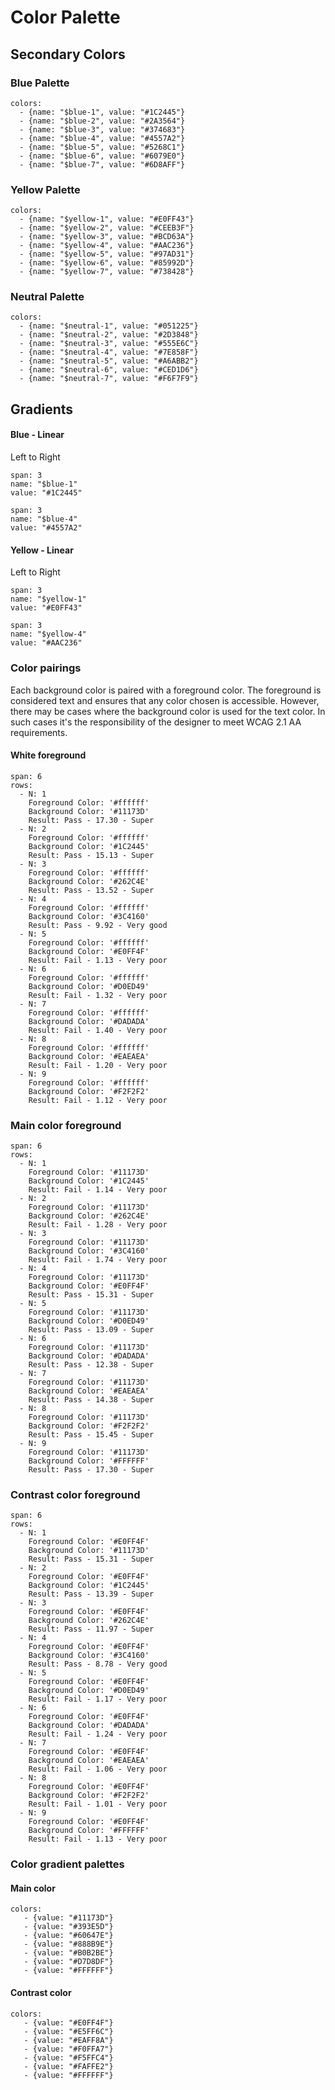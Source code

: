 # Color Palette

## Secondary Colors

### Blue Palette

```text
colors:
  - {name: "$blue-1", value: "#1C2445"}
  - {name: "$blue-2", value: "#2A3564"}
  - {name: "$blue-3", value: "#374683"}
  - {name: "$blue-4", value: "#4557A2"}
  - {name: "$blue-5", value: "#5268C1"}
  - {name: "$blue-6", value: "#6079E0"}
  - {name: "$blue-7", value: "#6D8AFF"}
```

### Yellow Palette

```text
colors:
  - {name: "$yellow-1", value: "#E0FF43"}
  - {name: "$yellow-2", value: "#CEEB3F"}
  - {name: "$yellow-3", value: "#BCD63A"}
  - {name: "$yellow-4", value: "#AAC236"}
  - {name: "$yellow-5", value: "#97AD31"}
  - {name: "$yellow-6", value: "#85992D"}
  - {name: "$yellow-7", value: "#738428"}
```

### Neutral Palette

```text
colors:
  - {name: "$neutral-1", value: "#051225"}
  - {name: "$neutral-2", value: "#2D3848"}
  - {name: "$neutral-3", value: "#555E6C"}
  - {name: "$neutral-4", value: "#7E858F"}
  - {name: "$neutral-5", value: "#A6ABB2"}
  - {name: "$neutral-6", value: "#CED1D6"}
  - {name: "$neutral-7", value: "#F6F7F9"}
```

## Gradients

#### Blue - Linear

Left to Right

```text
span: 3
name: "$blue-1"
value: "#1C2445"
```

```text
span: 3
name: "$blue-4"
value: "#4557A2"
```

#### Yellow - Linear

Left to Right

```text
span: 3
name: "$yellow-1"
value: "#E0FF43"
```

```text
span: 3
name: "$yellow-4"
value: "#AAC236"
```

### Color pairings

Each background color is paired with a foreground color. The foreground is considered text and ensures that any color chosen is accessible. However, there may be cases where the background color is used for the text color. In such cases it's the responsibility of the designer to meet WCAG 2.1 AA requirements.

#### White foreground

```text
span: 6
rows:
  - N: 1
    Foreground Color: '#ffffff'
    Background Color: '#11173D'
    Result: Pass - 17.30 - Super
  - N: 2
    Foreground Color: '#ffffff'
    Background Color: '#1C2445'
    Result: Pass - 15.13 - Super
  - N: 3
    Foreground Color: '#ffffff'
    Background Color: '#262C4E'
    Result: Pass - 13.52 - Super
  - N: 4
    Foreground Color: '#ffffff'
    Background Color: '#3C4160'
    Result: Pass - 9.92 - Very good
  - N: 5
    Foreground Color: '#ffffff'
    Background Color: '#E0FF4F'
    Result: Fail - 1.13 - Very poor
  - N: 6
    Foreground Color: '#ffffff'
    Background Color: '#D0ED49'
    Result: Fail - 1.32 - Very poor
  - N: 7
    Foreground Color: '#ffffff'
    Background Color: '#DADADA'
    Result: Fail - 1.40 - Very poor
  - N: 8
    Foreground Color: '#ffffff'
    Background Color: '#EAEAEA'
    Result: Fail - 1.20 - Very poor
  - N: 9
    Foreground Color: '#ffffff'
    Background Color: '#F2F2F2'
    Result: Fail - 1.12 - Very poor
```

### Main color foreground

```text
span: 6
rows:
  - N: 1
    Foreground Color: '#11173D'
    Background Color: '#1C2445'
    Result: Fail - 1.14 - Very poor
  - N: 2
    Foreground Color: '#11173D'
    Background Color: '#262C4E'
    Result: Fail - 1.28 - Very poor
  - N: 3
    Foreground Color: '#11173D'
    Background Color: '#3C4160'
    Result: Fail - 1.74 - Very poor
  - N: 4
    Foreground Color: '#11173D'
    Background Color: '#E0FF4F'
    Result: Pass - 15.31 - Super
  - N: 5
    Foreground Color: '#11173D'
    Background Color: '#D0ED49'
    Result: Pass - 13.09 - Super
  - N: 6
    Foreground Color: '#11173D'
    Background Color: '#DADADA'
    Result: Pass - 12.38 - Super
  - N: 7
    Foreground Color: '#11173D'
    Background Color: '#EAEAEA'
    Result: Pass - 14.38 - Super
  - N: 8
    Foreground Color: '#11173D'
    Background Color: '#F2F2F2'
    Result: Pass - 15.45 - Super
  - N: 9
    Foreground Color: '#11173D'
    Background Color: '#FFFFFF'
    Result: Pass - 17.30 - Super
```

### Contrast color foreground

```text
span: 6
rows:
  - N: 1
    Foreground Color: '#E0FF4F'
    Background Color: '#11173D'
    Result: Pass - 15.31 - Super
  - N: 2
    Foreground Color: '#E0FF4F'
    Background Color: '#1C2445'
    Result: Pass - 13.39 - Super
  - N: 3
    Foreground Color: '#E0FF4F'
    Background Color: '#262C4E'
    Result: Pass - 11.97 - Super
  - N: 4
    Foreground Color: '#E0FF4F'
    Background Color: '#3C4160'
    Result: Pass - 8.78 - Very good
  - N: 5
    Foreground Color: '#E0FF4F'
    Background Color: '#D0ED49'
    Result: Fail - 1.17 - Very poor
  - N: 6
    Foreground Color: '#E0FF4F'
    Background Color: '#DADADA'
    Result: Fail - 1.24 - Very poor
  - N: 7
    Foreground Color: '#E0FF4F'
    Background Color: '#EAEAEA'
    Result: Fail - 1.06 - Very poor
  - N: 8
    Foreground Color: '#E0FF4F'
    Background Color: '#F2F2F2'
    Result: Fail - 1.01 - Very poor
  - N: 9
    Foreground Color: '#E0FF4F'
    Background Color: '#FFFFFF'
    Result: Fail - 1.13 - Very poor
```

### Color gradient palettes

#### Main color

```text
colors:
   - {value: "#11173D"}
   - {value: "#393E5D"}
   - {value: "#60647E"}
   - {value: "#888B9E"}
   - {value: "#B0B2BE"}
   - {value: "#D7D8DF"}
   - {value: "#FFFFFF"}
```

#### Contrast color

```text
colors:
   - {value: "#E0FF4F"}
   - {value: "#E5FF6C"}
   - {value: "#EAFF8A"}
   - {value: "#F0FFA7"}
   - {value: "#F5FFC4"}
   - {value: "#FAFFE2"}
   - {value: "#FFFFFF"}
```

